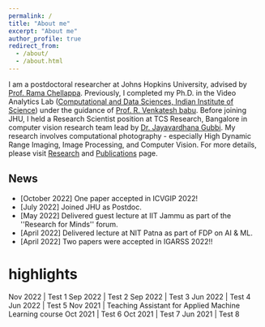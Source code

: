 ```yaml
---
permalink: /
title: "About me"
excerpt: "About me"
author_profile: true
redirect_from: 
  - /about/
  - /about.html
---
```


I am a postdoctoral researcher at Johns Hopkins University, advised by [Prof. Rama Chellappa](https://engineering.jhu.edu/ece/faculty/rama-chellappa/). Previously, I completed my Ph.D. in the Video Analytics Lab ([Computational and Data Sciences, Indian Institute of Science](http://cds.iisc.ac.in/)) under the guidance of [Prof. R. Venkatesh babu](http://cds.iisc.ac.in/faculty/venky/). Before joining JHU, I held a Research Scientist position at TCS Research, Bangalore in computer vision research team lead by [Dr. Jayavardhana Gubbi](https://scholar.google.com.au/citations?user=Ec2g4ewAAAAJ&hl=en). My research involves computational photography - especially High Dynamic Range Imaging, Image Processing, and Computer Vision. For more details, please visit [Research](portfolio/) and [Publications](publications/) page.

## News
* [October 2022] One paper accepted in ICVGIP 2022! 
* [July 2022] Joined JHU as Postdoc.
* [May 2022] Delivered guest lecture at IIT Jammu as part of the ''Research for Minds'' forum.
* [April 2022] Delivered lecture at NIT Patna as part of FDP on AI & ML.
* [April 2022] Two papers were accepted in IGARSS 2022!!

# highlights

Nov 2022 | Test 1
Sep 2022 | Test 2
Sep 2022 | Test 3
Jun 2022 | Test 4
Jun 2022 | Test 5
Nov 2021 | Teaching Assistant for Applied Machine Learning course
Oct 2021 | Test 6
Oct 2021 | Test 7
Jun 2021 | Test 8
